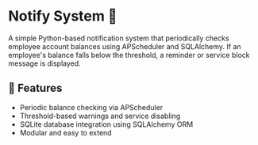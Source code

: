# Notify System 🔔

A simple Python-based notification system that periodically checks employee account balances using APScheduler and SQLAlchemy. If an employee's balance falls below the threshold, a reminder or service block message is displayed.

## 🚀 Features
- Periodic balance checking via APScheduler
- Threshold-based warnings and service disabling
- SQLite database integration using SQLAlchemy ORM
- Modular and easy to extend
